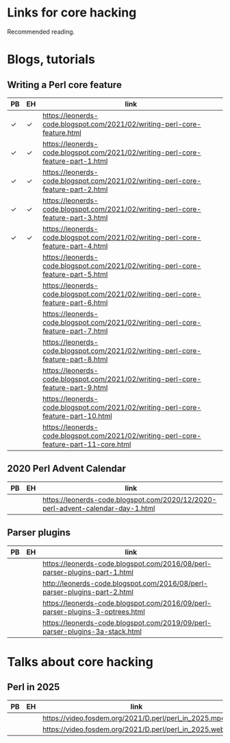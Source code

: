 # Links for core hacking

Recommended reading.

# Blogs, tutorials

## Writing a Perl core feature

PB | EH | link
-----|-----|-----
&#10003; | &#10003; | <https://leonerds-code.blogspot.com/2021/02/writing-perl-core-feature.html>
&#10003; | &#10003; | <https://leonerds-code.blogspot.com/2021/02/writing-perl-core-feature-part-1.html>
&#10003; | &#10003; | <https://leonerds-code.blogspot.com/2021/02/writing-perl-core-feature-part-2.html>
&#10003; | &#10003; | <https://leonerds-code.blogspot.com/2021/02/writing-perl-core-feature-part-3.html>
&#10003; | &#10003; | <https://leonerds-code.blogspot.com/2021/02/writing-perl-core-feature-part-4.html>
 &nbsp; |  | <https://leonerds-code.blogspot.com/2021/02/writing-perl-core-feature-part-5.html>
 &nbsp; |  | <https://leonerds-code.blogspot.com/2021/02/writing-perl-core-feature-part-6.html>
 &nbsp; |  | <https://leonerds-code.blogspot.com/2021/02/writing-perl-core-feature-part-7.html>
 &nbsp; |  | <https://leonerds-code.blogspot.com/2021/02/writing-perl-core-feature-part-8.html>
 &nbsp; |  | <https://leonerds-code.blogspot.com/2021/02/writing-perl-core-feature-part-9.html>
 &nbsp; |  | <https://leonerds-code.blogspot.com/2021/02/writing-perl-core-feature-part-10.html>
 &nbsp; |  | <https://leonerds-code.blogspot.com/2021/02/writing-perl-core-feature-part-11-core.html>

## 2020 Perl Advent Calendar

PB | EH | link
-----|-----|-----
 &nbsp; |  | <https://leonerds-code.blogspot.com/2020/12/2020-perl-advent-calendar-day-1.html>

## Parser plugins

PB | EH | link
-----|-----|-----
 &nbsp; |  | <https://leonerds-code.blogspot.com/2016/08/perl-parser-plugins-part-1.html>
 &nbsp; |  | <http://leonerds-code.blogspot.com/2016/08/perl-parser-plugins-part-2.html>
 &nbsp; |  | <https://leonerds-code.blogspot.com/2016/09/perl-parser-plugins-3-optrees.html>
 &nbsp; |  | <https://leonerds-code.blogspot.com/2019/09/perl-parser-plugins-3a-stack.html>

# Talks about core hacking

## Perl in 2025

PB | EH | link
-----|-----|-----
 &nbsp; |  | <https://video.fosdem.org/2021/D.perl/perl_in_2025.mp4>
 &nbsp; |  | <https://video.fosdem.org/2021/D.perl/perl_in_2025.webm>
